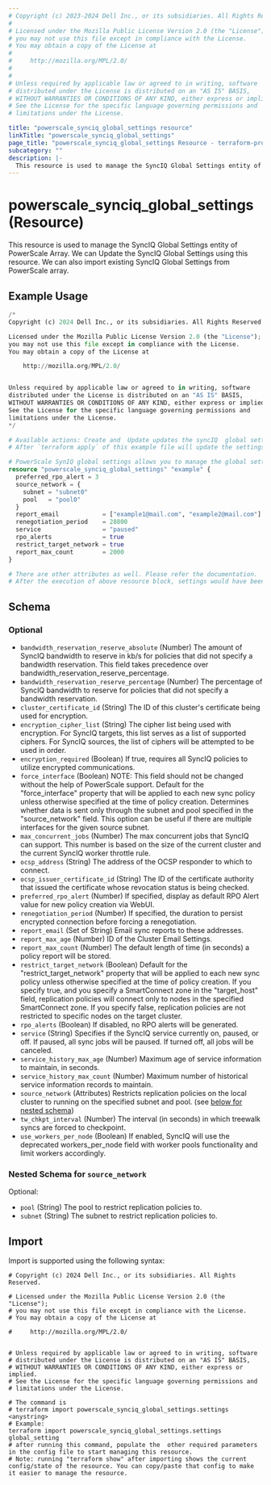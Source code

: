 ```yaml
---
# Copyright (c) 2023-2024 Dell Inc., or its subsidiaries. All Rights Reserved.
#
# Licensed under the Mozilla Public License Version 2.0 (the "License");
# you may not use this file except in compliance with the License.
# You may obtain a copy of the License at
#
#     http://mozilla.org/MPL/2.0/
#
#
# Unless required by applicable law or agreed to in writing, software
# distributed under the License is distributed on an "AS IS" BASIS,
# WITHOUT WARRANTIES OR CONDITIONS OF ANY KIND, either express or implied.
# See the License for the specific language governing permissions and
# limitations under the License.

title: "powerscale_synciq_global_settings resource"
linkTitle: "powerscale_synciq_global_settings"
page_title: "powerscale_synciq_global_settings Resource - terraform-provider-powerscale"
subcategory: ""
description: |-
  This resource is used to manage the SyncIQ Global Settings entity of PowerScale Array. We can Update the SyncIQ Global Settings using this resource. We can also import existing SyncIQ Global Settings from PowerScale array.
---
```


# powerscale_synciq_global_settings (Resource)

This resource is used to manage the SyncIQ Global Settings entity of PowerScale Array. We can Update the SyncIQ Global Settings using this resource. We can also import existing SyncIQ Global Settings from PowerScale array.


## Example Usage

```terraform
/*
Copyright (c) 2024 Dell Inc., or its subsidiaries. All Rights Reserved.

Licensed under the Mozilla Public License Version 2.0 (the "License");
you may not use this file except in compliance with the License.
You may obtain a copy of the License at

    http://mozilla.org/MPL/2.0/


Unless required by applicable law or agreed to in writing, software
distributed under the License is distributed on an "AS IS" BASIS,
WITHOUT WARRANTIES OR CONDITIONS OF ANY KIND, either express or implied.
See the License for the specific language governing permissions and
limitations under the License.
*/

# Available actions: Create and  Update updates the syncIQ  global settings. Delete will delete the state file. Import action is also available
# After `terraform apply` of this example file will update the settings according to the attributes set in the config

# PowerScale SynIQ global settings allows you to manage the global settings on the Powerscale array
resource "powerscale_synciq_global_settings" "example" {
  preferred_rpo_alert = 3
  source_network = {
    subnet = "subnet0"
    pool   = "pool0"
  }
  report_email            = ["example1@mail.com", "example2@mail.com"]
  renegotiation_period    = 28800
  service                 = "paused"
  rpo_alerts              = true
  restrict_target_network = true
  report_max_count        = 2000
}

# There are other attributes as well. Please refer the documentation.
# After the execution of above resource block, settings would have been updated on the PowerScale array. For more information, Please check the terraform state file.
```

<!-- schema generated by tfplugindocs -->
## Schema

### Optional

- `bandwidth_reservation_reserve_absolute` (Number) The amount of SyncIQ bandwidth to reserve in kb/s for policies that did not specify a bandwidth reservation. This field takes precedence over bandwidth_reservation_reserve_percentage.
- `bandwidth_reservation_reserve_percentage` (Number) The percentage of SyncIQ bandwidth to reserve for policies that did not specify a bandwidth reservation.
- `cluster_certificate_id` (String) The ID of this cluster's certificate being used for encryption.
- `encryption_cipher_list` (String) The cipher list being used with encryption. For SyncIQ targets, this list serves as a list of supported ciphers. For SyncIQ sources, the list of ciphers will be attempted to be used in order.
- `encryption_required` (Boolean) If true, requires all SyncIQ policies to utilize encrypted communications.
- `force_interface` (Boolean) NOTE: This field should not be changed without the help of PowerScale support.  Default for the "force_interface" property that will be applied to each new sync policy unless otherwise specified at the time of policy creation.  Determines whether data is sent only through the subnet and pool specified in the "source_network" field. This option can be useful if there are multiple interfaces for the given source subnet.
- `max_concurrent_jobs` (Number) The max concurrent jobs that SyncIQ can support. This number is based on the size of the current cluster and the current SyncIQ worker throttle rule.
- `ocsp_address` (String) The address of the OCSP responder to which to connect.
- `ocsp_issuer_certificate_id` (String) The ID of the certificate authority that issued the certificate whose revocation status is being checked.
- `preferred_rpo_alert` (Number) If specified, display as default RPO Alert value for new policy creation via WebUI.
- `renegotiation_period` (Number) If specified, the duration to persist encrypted connection before forcing a renegotiation.
- `report_email` (Set of String) Email sync reports to these addresses.
- `report_max_age` (Number) ID of the Cluster Email Settings.
- `report_max_count` (Number) The default length of time (in seconds) a policy report will be stored.
- `restrict_target_network` (Boolean) Default for the "restrict_target_network" property that will be applied to each new sync policy unless otherwise specified at the time of policy creation.  If you specify true, and you specify a SmartConnect zone in the "target_host" field, replication policies will connect only to nodes in the specified SmartConnect zone.  If you specify false, replication policies are not restricted to specific nodes on the target cluster.
- `rpo_alerts` (Boolean) If disabled, no RPO alerts will be generated.
- `service` (String) Specifies if the SyncIQ service currently on, paused, or off.  If paused, all sync jobs will be paused.  If turned off, all jobs will be canceled.
- `service_history_max_age` (Number) Maximum age of service information to maintain, in seconds.
- `service_history_max_count` (Number) Maximum number of historical service information records to maintain.
- `source_network` (Attributes) Restricts replication policies on the local cluster to running on the specified subnet and pool. (see [below for nested schema](#nestedatt--source_network))
- `tw_chkpt_interval` (Number) The interval (in seconds) in which treewalk syncs are forced to checkpoint.
- `use_workers_per_node` (Boolean) If enabled, SyncIQ will use the deprecated workers_per_node field with worker pools functionality and limit workers accordingly.

<a id="nestedatt--source_network"></a>
### Nested Schema for `source_network`

Optional:

- `pool` (String) The pool to restrict replication policies to.
- `subnet` (String) The subnet to restrict replication policies to.

## Import

Import is supported using the following syntax:

```shell
# Copyright (c) 2024 Dell Inc., or its subsidiaries. All Rights Reserved.

# Licensed under the Mozilla Public License Version 2.0 (the "License");
# you may not use this file except in compliance with the License.
# You may obtain a copy of the License at

#     http://mozilla.org/MPL/2.0/


# Unless required by applicable law or agreed to in writing, software
# distributed under the License is distributed on an "AS IS" BASIS,
# WITHOUT WARRANTIES OR CONDITIONS OF ANY KIND, either express or implied.
# See the License for the specific language governing permissions and
# limitations under the License.

# The command is
# terraform import powerscale_synciq_global_settings.settings <anystring>
# Example:
terraform import powerscale_synciq_global_settings.settings global_setting
# after running this command, populate the  other required parameters in the config file to start managing this resource.
# Note: running "terraform show" after importing shows the current config/state of the resource. You can copy/paste that config to make it easier to manage the resource.
```